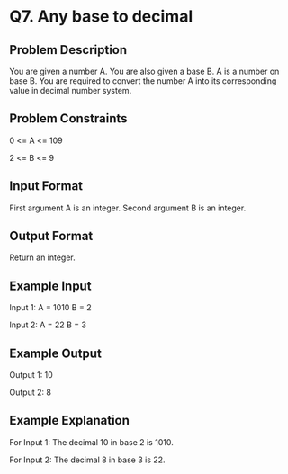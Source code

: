 # Q7. Any base to decimal
## Problem Description
You are given a number A. You are also given a base B. A is a number on base B.
You are required to convert the number A into its corresponding value in decimal number system.


## Problem Constraints
0 <= A <= 109

2 <= B <= 9


## Input Format
First argument A is an integer.
Second argument B is an integer.


## Output Format
Return an integer.


## Example Input
Input 1:
A = 1010
B = 2

Input 2:
A = 22 
B = 3


## Example Output
Output 1:
10

Output 2:
8


## Example Explanation
For Input 1:
The decimal 10 in base 2 is 1010.

For Input 2:
The decimal 8 in base 3 is 22.